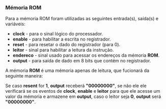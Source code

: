### Mémoria ROM

Para a mémoria ROM foram utilizadas as seguintes entrada(s), saída(s) e variáveis:

* **clock** - para o sinal lógico do processador.
* **enable** - para habilitar a escrita no registrador.
* **reset** - para resetar o dado do registrador (para 0).
* **leitor** - sinal para habilitar a leitura da instrução.
* **endereco** - sinal usado para acessar os endereços da mémoria **ROM**.
* **output** - para saída de dado em 8 bits que contém no registrador.

A mémoria **ROM** é uma mémoria apenas de leitura, que fucionará da seguinte maneira:

Se caso **resent** for **1**, **output** receberá **"00000000"**, se não ele ele verificará se os eventos de **clock**, **enable** e **leitor** para que ele acesse um valor da mémoria e armazene em **output**, caso o leitor seja **0**, **output** será **"00000000"**.
